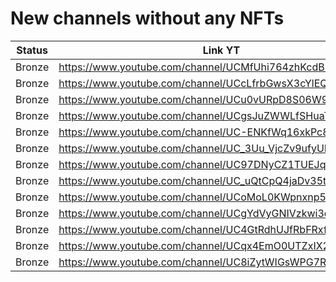 # New channels without any NFTs

| Status | Link YT | Link Channel |
| --- | --- | --- |
| Bronze | https://www.youtube.com/channel/UCMfUhi764zhKcdB9nLI6tIw | https://gleev.xyz/channel/65495 |
| Bronze | https://www.youtube.com/channel/UCcLfrbGwsX3cYlEQFFtmDfA | https://gleev.xyz/channel/65503 |
| Bronze | https://www.youtube.com/channel/UCu0vURpD8S06W9HvsCdOlGA | https://gleev.xyz/channel/65510 |
| Bronze | https://www.youtube.com/channel/UCgsJuZWWLfSHuaTuDC8AEEw | https://gleev.xyz/channel/65536 |
| Bronze | https://www.youtube.com/channel/UC-ENKfWq16xkPc8yJ8RZ9kg | https://gleev.xyz/channel/65539 |
| Bronze | https://www.youtube.com/channel/UC_3Uu_VjcZv9ufyUKP6PEHQ | https://gleev.xyz/channel/65542 |
| Bronze | https://www.youtube.com/channel/UC97DNyCZ1TUEJqdw_kGiM5w | https://gleev.xyz/channel/65552 |
| Bronze | https://www.youtube.com/channel/UC_uQtCpQ4jaDv35tgLhyLWQ | https://gleev.xyz/channel/65560 |
| Bronze | https://www.youtube.com/channel/UCoMoL0KWpnxnp5VlL6cg_BA | https://gleev.xyz/channel/65567 |
| Bronze | https://www.youtube.com/channel/UCgYdVyGNIVzkwi3dghiWHOQ | https://gleev.xyz/channel/65572 |
| Bronze | https://www.youtube.com/channel/UC4GtRdhUJfRbFRxfyjK96zw | https://gleev.xyz/channel/65601 |
| Bronze | https://www.youtube.com/channel/UCqx4EmO0UTZxIX2myi2QQ0Q | https://gleev.xyz/channel/65602 |
| Bronze | https://www.youtube.com/channel/UC8iZytWIGsWPG7Re6G8-n1g | https://gleev.xyz/channel/65617 |